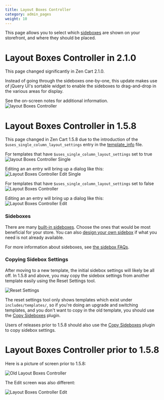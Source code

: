 ```yaml
---
title: Layout Boxes Controller
category: admin_pages
weight: 10
---
```


This page allows you to select which [sideboxes](/user/template/sideboxes/) are shown 
on your storefront, and where they should be placed.  

# Layout Boxes Controller in 2.1.0 
This page changed significantly in Zen Cart 2.1.0.

Instead of going through the sideboxes one-by-one, this update makes use of jQuery UI's sortable widget to enable the sideboxes to drag-and-drop in the various areas for display.

See the on-screen notes for additional information.
![layout Boxes Controller](/images/jquery_layout_boxes_controller.png)

# Layout Boxes Controller in 1.5.8 

This page changed in Zen Cart 1.5.8 due to 
the introduction of the `$uses_single_column_layout_settings` entry in the [template_info](/user/template/template_info/) file. 

For templates that have `$uses_single_column_layout_settings` set to true  
![layout Boxes Controller Single](/images/layout_boxes_controller_single.png)

Editing an an entry will bring up a dialog like this:  
![Layout Boxes Controller Edit Single](/images/layout_boxes_controller_edit_single.png)

For templates that have `$uses_single_column_layout_settings` set to false  
![Layout Boxes Controller](/images/layout_boxes_controller.png)

Editing an an entry will bring up a dialog like this:   
![Layout Boxes Controller Edit](/images/layout_boxes_controller_edit.png)

### Sideboxes 

There are many [built-in sideboxes](/user/sideboxes/sidebox_list/).  Choose the ones that would be most beneficial for your store.  You can also [design your own sidebox](/user/sideboxes/build_sidebox/) if what you need is not already available. 

For more information about sideboxes, see [the sidebox FAQs](/user/sideboxes/).

### Copying Sidebox Settings 

After moving to a new template, the initial sidebox settings will likely be all off.  In 1.5.8 and above, you may copy the sidebox settings from another template easily using the Reset Settings tool.

![Reset Settings](/images/reset_settings.png)

The reset settings tool only shows templates which exist under `includes/templates/`, so if you're doing an upgrade and switching templates, and you don't want to copy in the old template, you should use the [Copy Sideboxes](https://www.zen-cart.com/downloads.php?do=file&id=1828) plugin.

Users of releases prior to 1.5.8 should also use the [Copy Sideboxes](https://www.zen-cart.com/downloads.php?do=file&id=1828) plugin to copy sidebox settings.


# Layout Boxes Controller prior to 1.5.8

Here is a picture of screen prior to 1.5.8: 

![Old Layout Boxes Controller](/images/layout_boxes_controller_old.png) 

The Edit screen was also different: 

![Layout Boxes Controller Edit](/images/layout_boxes_controller_edit_old.png)

